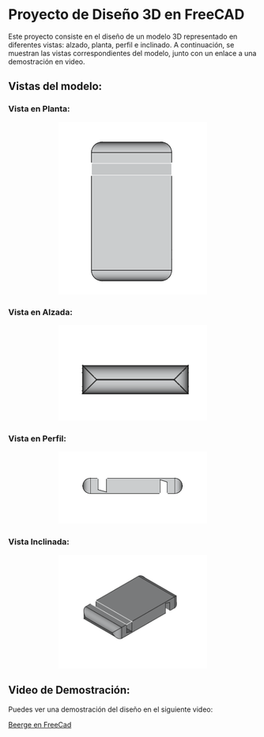 # Proyecto de Diseño 3D en FreeCAD

Este proyecto consiste en el diseño de un modelo 3D representado en diferentes vistas: alzado, planta, perfil e inclinado. A continuación, se muestran las vistas correspondientes del modelo, junto con un enlace a una demostración en video.

## Vistas del modelo:

### Vista en Planta:
<div style="text-align: center;">
  <img src="Images/Captura_Planta.png" width="300" />
</div>

### Vista en Alzada:
<div style="text-align: center;">
  <img src="Images/Captura_Alzada.png" width="300" />
</div>

### Vista en Perfil:
<div style="text-align: center;">
  <img src="Images/Captura_Perfil.png" width="300" />
</div>

### Vista Inclinada:
<div style="text-align: center;">
  <img src="Images/Captura_Inclinada.png" width="300" />
</div>

## Video de Demostración:

Puedes ver una demostración del diseño en el siguiente video:

[Beerge en FreeCad](https://studio.youtube.com/video/HW9BRD8jYlw/edit)
